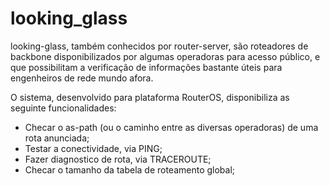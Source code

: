 # looking_glass

looking-glass, também conhecidos por router-server, são roteadores de backbone disponibilizados por algumas operadoras para acesso público, e que possibilitam a verificação de informações bastante úteis para engenheiros de rede mundo afora.

O sistema, desenvolvido para plataforma RouterOS, disponibiliza as seguinte funcionalidades:
 - Checar o as-path (ou o caminho entre as diversas operadoras) de uma rota anunciada;
 - Testar a conectividade, via PING;
 - Fazer diagnostico de rota, via TRACEROUTE;
 - Checar o tamanho da tabela de roteamento global;
